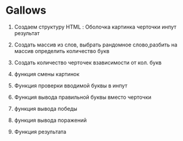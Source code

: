 # Gallows

1. Создаем структуру HTML :
Оболочка
картинка 
черточки 
инпут
результат

2. Создать массив из слов, выбрать рандомное слово,разбить на массив определить количество букв
3. Создать количество черточек взависимости от кол. букв
4. функция смены картинок
5. Функция проверки вводимой буквы в инпут
6. Функция вывода правильной буквы вместо черточки
7. функция вывода победы
8. функция вывода поражений
7. Функция результата
 